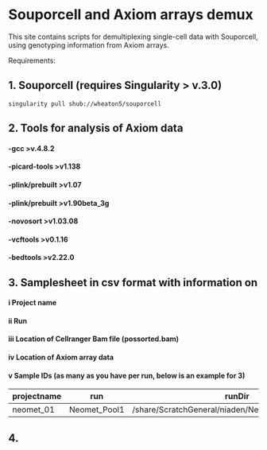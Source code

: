 # Souporcell and Axiom arrays demux

This site contains scripts for demultiplexing single-cell data with Souporcell, using genotyping information from Axiom arrays. 

Requirements:
## 1. Souporcell (requires Singularity > v.3.0)

`singularity pull shub://wheaton5/souporcell`

## 2. Tools for analysis of Axiom data

#### -gcc >v.4.8.2
#### -picard-tools >v1.138
#### -plink/prebuilt >v1.07
#### -plink/prebuilt >v1.90beta_3g
#### -novosort >v1.03.08
#### -vcftools >v0.1.16
#### -bedtools >v2.22.0

## 3. Samplesheet in csv format with information on 
#### i Project name
#### ii Run
#### iii Location of Cellranger Bam file (possorted.bam)
#### iv Location of Axiom array data
#### v Sample IDs (as many as you have per run, below is an example for 3)

| projectname | run | runDir | annotation | S1 | S2 | S3 |
| ----------- | --- | ------ | ---------- | -- | -- | -- |
| neomet_01  | Neomet_Pool1 | /share/ScratchGeneral/niaden/NeoMet_Nov2020/Pool1 | HAR8323_UKB_2020_RESULTS | 4583 | 4613 | 4622 |

## 4. 
